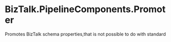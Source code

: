 # BizTalk.PipelineComponents.Promoter
Promotes BizTalk schema properties,that is not possible to do with standard
